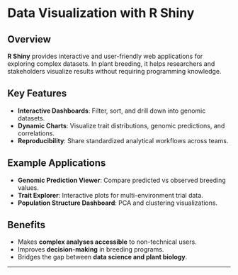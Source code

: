 # Data Visualization with R Shiny

## Overview

**R Shiny** provides interactive and user-friendly web applications for exploring complex datasets. In plant breeding, it helps researchers and stakeholders visualize results without requiring programming knowledge.

## Key Features

- **Interactive Dashboards**: Filter, sort, and drill down into genomic datasets.
- **Dynamic Charts**: Visualize trait distributions, genomic predictions, and correlations.
- **Reproducibility**: Share standardized analytical workflows across teams.

## Example Applications

- **Genomic Prediction Viewer**: Compare predicted vs observed breeding values.
- **Trait Explorer**: Interactive plots for multi-environment trial data.
- **Population Structure Dashboard**: PCA and clustering visualizations.

## Benefits

- Makes **complex analyses accessible** to non-technical users.
- Improves **decision-making** in breeding programs.
- Bridges the gap between **data science and plant biology**.

---
